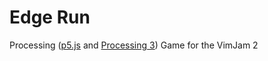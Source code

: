 # Edge Run
 Processing ([p5.js](https://p5js.org/) and [Processing 3](https://processing.org/)) Game for the VimJam 2
